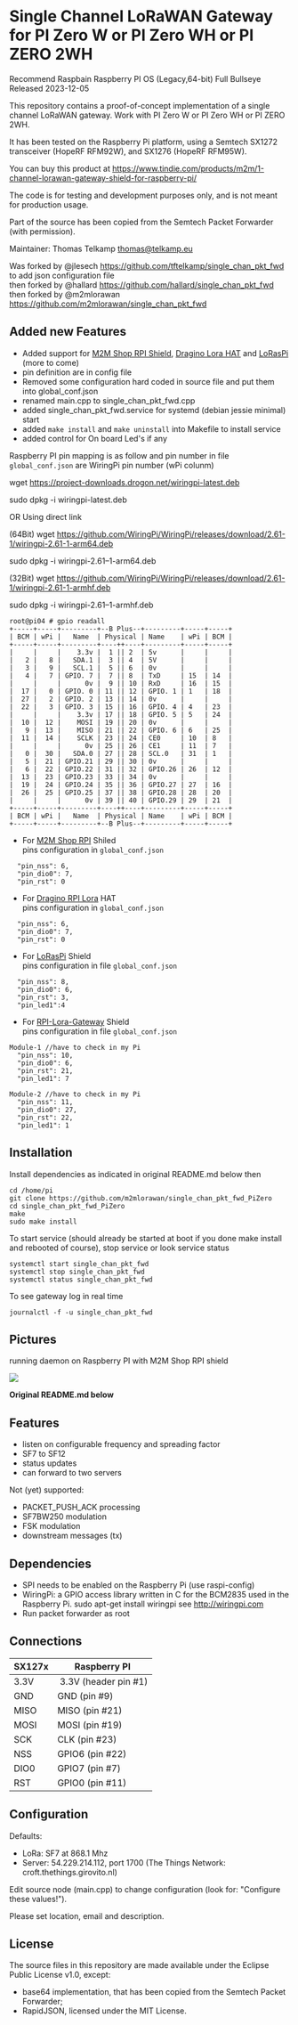 Single Channel LoRaWAN Gateway for PI Zero W or PI Zero WH or PI ZERO 2WH
=========================================================================
Recommend Raspbain Raspberry PI OS (Legacy,64-bit) Full Bullseye Released 2023-12-05

This repository contains a proof-of-concept implementation of a single
channel LoRaWAN gateway. Work with PI Zero W or PI Zero WH or PI ZERO 2WH.

It has been tested on the Raspberry Pi platform, using a Semtech SX1272
transceiver (HopeRF RFM92W), and SX1276 (HopeRF RFM95W).

You can buy this product at https://www.tindie.com/products/m2m/1-channel-lorawan-gateway-shield-for-raspberry-pi/

The code is for testing and development purposes only, and is not meant
for production usage.

Part of the source has been copied from the Semtech Packet Forwarder
(with permission).

Maintainer: Thomas Telkamp <thomas@telkamp.eu>

Was forked by @jlesech https://github.com/tftelkamp/single_chan_pkt_fwd to add json configuration file    
then forked by @hallard https://github.com/hallard/single_chan_pkt_fwd 
then forked by @m2mlorawan https://github.com/m2mlorawan/single_chan_pkt_fwd

Added new Features
------------------

- Added support for  [M2M Shop RPI Shield][4], [Dragino Lora HAT][2] and [LoRasPi][1] (more to come)
- pin definition are in config file
- Removed some configuration hard coded in source file and put them into global_conf.json
- renamed main.cpp to single_chan_pkt_fwd.cpp
- added single_chan_pkt_fwd.service for systemd (debian jessie minimal) start 
- added `make install` and `make uninstall` into Makefile to install service
- added control for On board Led's if any

Raspberry PI pin mapping is as follow and pin number in file `global_conf.json` are WiringPi pin number (wPi colunm)


wget https://project-downloads.drogon.net/wiringpi-latest.deb

sudo dpkg -i wiringpi-latest.deb

OR Using direct link

(64Bit)
wget https://github.com/WiringPi/WiringPi/releases/download/2.61-1/wiringpi-2.61-1-arm64.deb

sudo dpkg -i wiringpi-2.61–1-arm64.deb

(32Bit)
wget https://github.com/WiringPi/WiringPi/releases/download/2.61-1/wiringpi-2.61-1-armhf.deb

sudo dpkg -i wiringpi-2.61–1-armhf.deb

```
root@pi04 # gpio readall
+-----+-----+---------+--B Plus--+---------+-----+-----+
| BCM | wPi |   Name  | Physical | Name    | wPi | BCM |
+-----+-----+---------+----++----+---------+-----+-----+
|     |     |    3.3v |  1 || 2  | 5v      |     |     |
|   2 |   8 |   SDA.1 |  3 || 4  | 5V      |     |     |
|   3 |   9 |   SCL.1 |  5 || 6  | 0v      |     |     |
|   4 |   7 | GPIO. 7 |  7 || 8  | TxD     | 15  | 14  |
|     |     |      0v |  9 || 10 | RxD     | 16  | 15  |
|  17 |   0 | GPIO. 0 | 11 || 12 | GPIO. 1 | 1   | 18  |
|  27 |   2 | GPIO. 2 | 13 || 14 | 0v      |     |     |
|  22 |   3 | GPIO. 3 | 15 || 16 | GPIO. 4 | 4   | 23  |
|     |     |    3.3v | 17 || 18 | GPIO. 5 | 5   | 24  |
|  10 |  12 |    MOSI | 19 || 20 | 0v      |     |     |
|   9 |  13 |    MISO | 21 || 22 | GPIO. 6 | 6   | 25  |
|  11 |  14 |    SCLK | 23 || 24 | CE0     | 10  | 8   |
|     |     |      0v | 25 || 26 | CE1     | 11  | 7   |
|   0 |  30 |   SDA.0 | 27 || 28 | SCL.0   | 31  | 1   |
|   5 |  21 | GPIO.21 | 29 || 30 | 0v      |     |     |
|   6 |  22 | GPIO.22 | 31 || 32 | GPIO.26 | 26  | 12  |
|  13 |  23 | GPIO.23 | 33 || 34 | 0v      |     |     |
|  19 |  24 | GPIO.24 | 35 || 36 | GPIO.27 | 27  | 16  |
|  26 |  25 | GPIO.25 | 37 || 38 | GPIO.28 | 28  | 20  |
|     |     |      0v | 39 || 40 | GPIO.29 | 29  | 21  |
+-----+-----+---------+----++----+---------+-----+-----+
| BCM | wPi |   Name  | Physical | Name    | wPi | BCM |
+-----+-----+---------+--B Plus--+---------+-----+-----+
```

* For  [M2M Shop RPI][4] Shiled   
pins configuration in `global_conf.json`
```
  "pin_nss": 6,
  "pin_dio0": 7,
  "pin_rst": 0
```


* For [Dragino RPI Lora][2] HAT    
pins configuration in `global_conf.json`
```
  "pin_nss": 6,
  "pin_dio0": 7,
  "pin_rst": 0
```

* For [LoRasPi][1] Shield    
pins configuration in file `global_conf.json`

```
  "pin_nss": 8,
  "pin_dio0": 6,
  "pin_rst": 3,
  "pin_led1":4
```

* For [RPI-Lora-Gateway][3] Shield    
pins configuration in file `global_conf.json`

```
Module-1 //have to check in my Pi
  "pin_nss": 10,
  "pin_dio0": 6,
  "pin_rst": 21,
  "pin_led1": 7

Module-2 //have to check in my Pi
  "pin_nss": 11,
  "pin_dio0": 27,
  "pin_rst": 22,
  "pin_led1": 1

```

Installation
------------

Install dependencies as indicated in original README.md below then

```shell
cd /home/pi
git clone https://github.com/m2mlorawan/single_chan_pkt_fwd_PiZero
cd single_chan_pkt_fwd_PiZero
make
sudo make install
````

To start service (should already be started at boot if you done make install and rebooted of course), stop service or look service status
```shell
systemctl start single_chan_pkt_fwd
systemctl stop single_chan_pkt_fwd
systemctl status single_chan_pkt_fwd
````

To see gateway log in real time
```shell
journalctl -f -u single_chan_pkt_fwd
````

Pictures
--------

running daemon on Raspberry PI with M2M Shop RPI shield    

<img src="https://github.com/m2mlorawan/m2mpishield/blob/master/RPIShield.jpg">



**Original README.md below**

Features
--------
- listen on configurable frequency and spreading factor
- SF7 to SF12
- status updates
- can forward to two servers

Not (yet) supported:
- PACKET_PUSH_ACK processing
- SF7BW250 modulation
- FSK modulation
- downstream messages (tx)

Dependencies
------------
- SPI needs to be enabled on the Raspberry Pi (use raspi-config)
- WiringPi: a GPIO access library written in C for the BCM2835
  used in the Raspberry Pi.
  sudo apt-get install wiringpi
  see http://wiringpi.com
- Run packet forwarder as root

Connections
-----------
| SX127x | Raspberry PI         |
|--------|----------------------|
| 3.3V   | 3.3V (header pin #1) |
| GND    | GND (pin #9)         |
| MISO   | MISO (pin #21)       |
| MOSI   | MOSI (pin #19)       |
| SCK    | CLK (pin #23)        |
| NSS    | GPIO6 (pin #22)      |
| DIO0   | GPIO7 (pin #7)       |
| RST    | GPIO0 (pin #11)      |

Configuration
-------------

Defaults:

- LoRa:   SF7 at 868.1 Mhz
- Server: 54.229.214.112, port 1700  (The Things Network: croft.thethings.girovito.nl)

Edit source node (main.cpp) to change configuration (look for: "Configure these values!").

Please set location, email and description.

License
-------
The source files in this repository are made available under the Eclipse Public License v1.0, except:
- base64 implementation, that has been copied from the Semtech Packet Forwarder;
- RapidJSON, licensed under the MIT License.


[1]: https://github.com/hallard/LoRasPI
[2]: http://wiki.dragino.com/index.php?title=Lora/GPS_HAT
[3]: https://github.com/hallard/RPI-Lora-Gateway
[4]: https://github.com/m2mlorawan/single_chan_pkt_fwd

